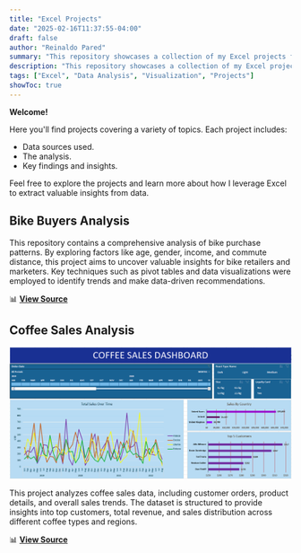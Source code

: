 ```yaml
---
title: "Excel Projects"
date: "2025-02-16T11:37:55-04:00"
draft: false
author: "Reinaldo Pared"
summary: "This repository showcases a collection of my Excel projects focused on data analysis and visualization."
description: "This repository showcases a collection of my Excel projects focused on data analysis and visualization."
tags: ["Excel", "Data Analysis", "Visualization", "Projects"]
showToc: true
---
```


**Welcome!**

Here you'll find projects covering a variety of topics. Each project includes:

- Data sources used.
- The analysis.
- Key findings and insights.

Feel free to explore the projects and learn more about how I leverage Excel to extract valuable insights from data.

## **Bike Buyers Analysis**

This repository contains a comprehensive analysis of bike purchase patterns. By exploring factors like age, gender, income, and commute distance, this project aims to uncover valuable insights for bike retailers and marketers. Key techniques such as pivot tables and data visualizations were employed to identify trends and make data-driven recommendations.

📊 [**View Source**](https://github.com/reipared/Excel_Projects/tree/main/Bike_Sales)

## **Coffee Sales Analysis**

![Coffee Sales Dashboard](https://github.com/reipared/Portfolio/blob/master/static/images/Excel_CoffeeHouseDashboard.png?raw=true)

This project analyzes coffee sales data, including customer orders, product details, and overall sales trends. The dataset is structured to provide insights into top customers, total revenue, and sales distribution across different coffee types and regions.

📊 [**View Source**](https://github.com/reipared/Excel_Projects/tree/main/Coffee_Data_Orders)
